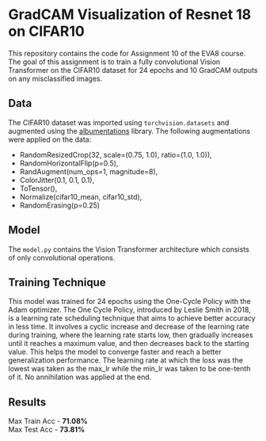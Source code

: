 
# GradCAM Visualization of Resnet 18 on CIFAR10

This repository contains the code for Assignment 10 of the EVA8 course. The goal of this assignment is to train a fully convolutional Vision Transformer on the CIFAR10 dataset for 24 epochs and 10 GradCAM outputs on any misclassified images.
## Data

The CIFAR10 dataset was imported using `torchvision.datasets` and augmented using the [albumentations](https://albumentations.ai) library. The following augmentations were applied on the data:
* RandomResizedCrop(32, scale=(0.75, 1.0), ratio=(1.0, 1.0)),
* RandomHorizontalFlip(p=0.5),
* RandAugment(num_ops=1, magnitude=8),
* ColorJitter(0.1, 0.1, 0.1),
* ToTensor(),
* Normalize(cifar10_mean, cifar10_std),
* RandomErasing(p=0.25)



## Model
The `model.py` contains the Vision Transformer architecture which consists of only convolutional operations.

## Training Technique

This model was trained for 24 epochs using the One-Cycle Policy with the Adam optimizer. The One Cycle Policy, introduced by Leslie Smith in 2018, is a learning rate scheduling technique that aims to achieve better accuracy in less time. It involves a cyclic increase and decrease of the learning rate during training, where the learning rate starts low, then gradually increases until it reaches a maximum value, and then decreases back to the starting value. This helps the model to converge faster and reach a better generalization performance.
The learning rate at which the loss was the lowest was taken as the max_lr while the min_lr was taken to be one-tenth of it. No annihilation was applied at the end.


## Results
Max Train Acc - **71.08%**
\
Max Test Acc - **73.81%**
